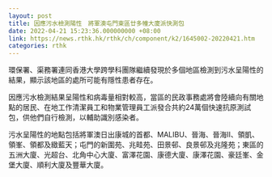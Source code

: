 ```yaml
---
layout: post
title: 因應污水檢測陽性　將軍澳屯門東區廿多幢大廈派快測包
date: 2022-04-21 15:23:36.000000000 +08:00
link: https://news.rthk.hk/rthk/ch/component/k2/1645002-20220421.htm
categories: rthk
---
```


環保署、渠務署連同香港大學跨學科團隊繼續發現於多個地區檢測到污水呈陽性的結果，顯示該地區的處所可能有隱性患者存在。
 
因應污水檢測結果呈陽性和病毒量相對較高，當區的民政事務處將會陸續向有關地點的居民、在地工作清潔員工和物業管理員工派發合共約24萬個快速抗原測試包，供他們自行檢測，以輔助識別感染者。
 
污水呈陽性的地點包括將軍澳日出康城的首都、MALIBU、晉海、晉海II、領凱、領峯、領都及緻藍天；屯門的新圍苑、兆畦苑、田景邨、良景邨及兆隆苑；東區的五洲大廈、光超台、北角中心大廈、富澤花園、康德大廈、康澤花園、豪廷峯、金堡大廈、順利大廈及豐華大廈。
